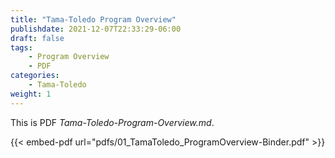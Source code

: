 ```yaml
---
title: "Tama-Toledo Program Overview"
publishdate: 2021-12-07T22:33:29-06:00
draft: false
tags:
    - Program Overview
    - PDF
categories:
    - Tama-Toledo
weight: 1
---
```

This is PDF _Tama-Toledo-Program-Overview.md_.

{{< embed-pdf url="pdfs/01_TamaToledo_ProgramOverview-Binder.pdf" >}}
